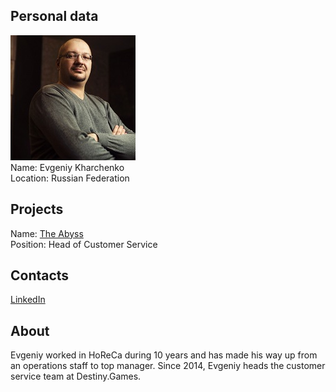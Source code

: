 ## Personal data
![evgeniy kharchenko photo](photo/evgeniy_kharchenko.jpg)  
Name:   Evgeniy Kharchenko  
Location: Russian Federation  
## Projects 
Name: [The Abyss](../projects/the_abyss.md)  
Position: Head of Customer Service   
## Contacts
[LinkedIn](https://www.linkedin.com/in/evgeniy-kharchenko-791657b3/)      
## About
Evgeniy worked in HoReCa during 10 years and has made his way up from an operations staff to top manager. Since 2014, Evgeniy heads the customer service team at Destiny.Games.
